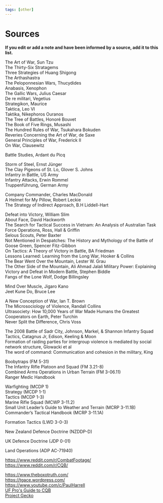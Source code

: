 ```yaml
---
tags: [other]
---
```


# Sources

**If you edit or add a note and have been informed by a source, add it to this list.**

The Art of War, Sun Tzu  
The Thirty-Six Stratagems  
Three Strategies of Huang Shigong  
The Arthashastra  
The Peloponnesian Wars, Thucydides  
Anabasis, Xenophon  
The Gallic Wars, Julius Caesar  
De re militari, Vegetius  
Strategikon, Maurice  
Taktica, Leo VI  
Taktika,  Nikephoros Ouranos  
The Tree of Battles, Honoré Bouvet  
The Book of Five Rings, Musashi  
The Hundred Rules of War, Tsukahara Bokuden  
Reveries Concerning the Art of War, de Saxe  
General Principles of War, Frederick II  
On War, Clausewitz  

Battle Studies, Ardant du Picq  

Storm of Steel, Ernst Jünger  
The Clay Pigeons of St. Lo, Glover S. Johns  
Infantry in Battle, US Army  
Infantry Attacks, Erwin Rommel  
Truppenführung, German Army

Company Commander, Charles MacDonald  
A Helmet for My Pillow, Robert Leckie  
The Strategy of Indirect Approach, B.H Liddell-Hart  

Defeat into Victory, William Slim  
About Face, David Hackworth  
The Search for Tactical Success in Vietnam: An Analysis of Australian
Task Force Operations, Ross, Hall & Griffin  
Selous Scouts, Peter Baxter   
Not Mentioned in Despatches: The History and Mythology of the Battle
of Goose Green, Spencer Fitz-Gibbon  
On Tactics: A Theory of Victory in Battle, BA Friedman  
Lessons Learned: Learning from the Long War, Hooker & Collins  
The Bear Went Over the Mountain, Lester W. Grau  
The Other Side of the Mountain, Ali Ahmad Jalali
Military Power: Explaining Victory and Defeat in Modern Battle, Stephen Biddle  
Fangs of the Lone Wolf, Dodge Billingsley

Mind Over Muscle, Jigaro Kano  
Jeet Kune Do, Bruce Lee  

A New Conception of War, Ian T. Brown  
The Microsociology of Violence, Randall Collins  
Ultrasociety: How 10,000 Years of War Made Humans the Greatest Cooperators on Earth, Peter Turchin  
Never Split the Difference, Chris Voss  

The 2008 Battle of Sadr City, Johnson, Markel, & Shannon
Infantry Squad Tactics, Catagnus Jr, Edison, Keeling & Moon  
Formation of raiding parties for intergroup violence is
mediated by social network structure, Glowacki et al  
The word of command: Communication and cohesion in the military, King  

Boobytraps (FM 5-31)  
The Infantry Rifle Platoon and Squad (FM 3.21-8)  
Combined Arms Operations in Urban Terrain (FM 3-06.11)  
Ranger Medic Handbook  

Warfighting (MCDP 1)  
Strategy (MCDP 1-1)  
Tactics (MCDP 1-3)  
Marine Rifle Squad (MCWP 3-11.2)  
Small Unit Leader’s Guide to Weather and Terrain (MCRP 3-11.1B)  
Commander’s Tactical Handbook (MCRP 3-11.1A)  

Formation Tactics (LWD 3-0-3)

New Zealand Defence Doctrine (NZDDP-D)

UK Defence Doctrine (JDP 0-01)

Land Operations (ADP AC-71940)

https://www.reddit.com/r/CombatFootage/  
https://www.reddit.com/r/CQB/  

https://www.theboxotruth.com/  
https://tgace.wordpress.com/  
https://www.youtube.com/c/PaulHarrell  
[UF Pro's Guide to CQB](https://www.youtube.com/watch?v=tam5y2qREkk&list=PLOv4gE-dhrTBknVIi9Ey8B7Anx80C21n7)  
[Project Gecko](https://www.youtube.com/user/eliran936)
